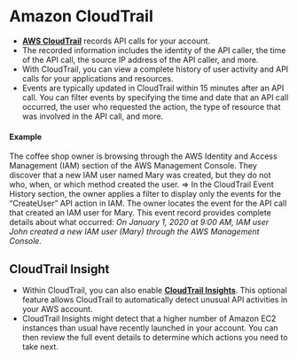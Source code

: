 # Amazon CloudTrail
- [**AWS CloudTrail**](https://aws.amazon.com/cloudtrail/) records API calls for your account. 
- The recorded information includes the identity of the API caller, the time of the API call, the source IP address of the API caller, and more.
- With CloudTrail, you can view a complete history of user activity and API calls for your applications and resources.
- Events are typically updated in CloudTrail within 15 minutes after an API call. You can filter events by specifying the time and date that an API call occurred, the user who requested the action, the type of resource that was involved in the API call, and more.

#### Example
The coffee shop owner is browsing through the AWS Identity and Access Management (IAM) section of the AWS Management Console. They discover that a new IAM user named Mary was created, but they do not who, when, or which method created the user.
=> In the CloudTrail Event History section, the owner applies a filter to display only the events for the “CreateUser” API action in IAM. The owner locates the event for the API call that created an IAM user for Mary. This event record provides complete details about what occurred:  _On January 1, 2020 at 9:00 AM, IAM user John created a new IAM user (Mary) through the AWS Management Console._

## CloudTrail Insight
- Within CloudTrail, you can also enable [**CloudTrail Insights**](https://docs.aws.amazon.com/awscloudtrail/latest/userguide/logging-insights-events-with-cloudtrail.html). This optional feature allows CloudTrail to automatically detect unusual API activities in your AWS account.
- CloudTrail Insights might detect that a higher number of Amazon EC2 instances than usual have recently launched in your account. You can then review the full event details to determine which actions you need to take next.
